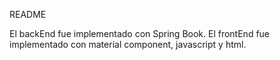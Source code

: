 README

El backEnd fue implementado con Spring Book.
El frontEnd fue implementado con material component, javascript y html.
